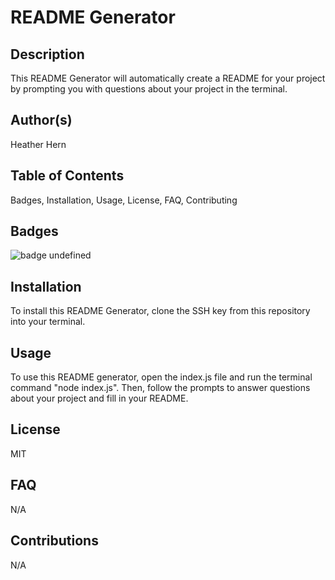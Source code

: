

# README Generator

## Description
This README Generator will automatically create a README for your project by prompting you with questions about your project in the terminal. 
    
## Author(s)
Heather Hern

## Table of Contents
Badges, Installation, Usage, License, FAQ, Contributing
    
## Badges
![badge](https://img.shields.io/badge/license-MIT-green)
undefined

## Installation
To install this README Generator, clone the SSH key from this repository into your terminal. 
    
## Usage
To use this README generator, open the index.js file and run the terminal command "node index.js". Then, follow the prompts to answer questions about your project and fill in your README. 

## License
MIT

## FAQ
N/A

## Contributions
N/A 
    
[](demo.gif)